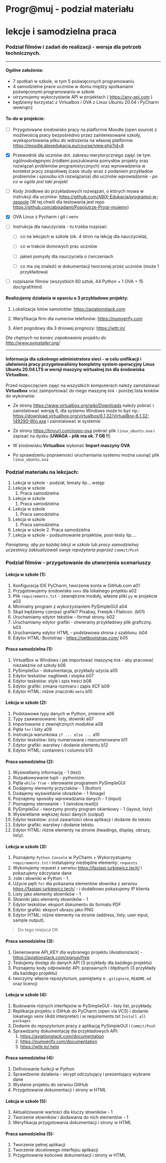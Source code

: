 # Progr@muj - podział materiału

# lekcje i samodzielna praca

### Podział filmów i zadań do realizacji - wersja dla potrzeb technicznych.

---

#### Ogólne założenia:

- 7 spotkań w szkole, w tym 5 poświęconych programowaniu
- 4 samodzielne prace uczniów w domu między spotkaniami poświęconymi programowaniu w szkole
- utrzymujemy wykorzystanie API w projektach ( https://any-api.com )
- będziemy korzystać z Virtualbox i OVA z Linux Ubuntu 20.04 i PyCharm wewnątrz

#### To-do w projekcie:

- [ ] Przygotowane środowisko pracy na platformie Moodle (open source) z możliwością pracy bezpośrednio przez
  zainteresowane szkoły, wyeksportowania pliku do wdrożenia na własnej
  platformie https://moodle.abixedukacja.eu/course/view.php?id=8

- [x] Przewodnik dla uczniów dot. zakresu merytorycznego zajęć (w tym ogólnodostępnymi źródłami poszukiwania pomysłów
  projekty oraz rozwiązań problemów programistycznych) oraz wprowadzenia w kontekst pracy zespołowej (case study wraz z
  podaniem przykładów problemów i sposobu ich rozwiązania) *dla uczniów wprowadzenie - po co w ogóle jest taki projekt*

- [ ] Kody źródłowe do przykładowych rozwiązań, o których mowa w instrukcji dla
  uczniów: https://github.com/ABIX-Edukacja/programuj-w-zespole (W tej chwili dla testowania jest
  repo https://github.com/abixadamj/Popojutrze-Progr-mujemy)

- [x] OVA Linux z Pycharm i git i venv

- [ ] Instrukcja dla nauczyciela - tu trzeba rozpisać:
  
  - [ ] co na lekcjach w szkole (ok. 4 stron na lekcję dla nauczyciela),
  
  - [ ] co w trakcie domowych prac uczniów
  
  - [ ] jakieś pomysły dla nauczyciela o ćwiczeniach
  
  - [ ] co ma się znaleźć w dokumentacji tworzonej przez uczniów (może 1 przykładowa)

- [ ] rozpisanie filmów (wszystkich 60 sztuk, 44 Python + 1 OVA + 15 doc/graf/html)

#### Realizujemy działania w oparciu o 3 przykładowe projekty:

1. Lokalizacje lotów samolotów: https://aviationstack.com

2. Weryfikacja firm dla numerów telefonów: https://numverify.com

3. Alert pogodowy dla 3 dniowej prognozy: https://wttr.in/

*Dla chętnych na koniec zapakowanie projektu do http://www.pyinstaller.org/*

---

#### Informacja dla szkolnego administratora sieci - w celu unifikacji i ułatwienia pracy przygotowaliśmy kompletny system operacyjny Linux Ubuntu 20.04 LTS w wersji maszyny wirtualnej `OVA` dla środowiska Virtualbox.

Przed rozpoczęciem zajęć na wszystkich komputerach należy zainstalować **Virtualbox** oraz zaimportować do niego maszynę `OVA` - poniżej lista kroków do wykonania:

- Ze strony https://www.virtualbox.org/wiki/Downloads należy pobrać i zainstalować wersję 6, dla systemu Windows może to być np.:  https://download.virtualbox.org/virtualbox/6.1.32/VirtualBox-6.1.32-149290-Win.exe i zainstalować w systemie

- Ze strony https://tinyurl.com/popo-ova pobrać plik `linux_ubuntu.ova` i zapisać na dysku (**UWAGA - plik ma ok. 7 GB !!**)

- W środowisku **Virtualbox** wykonać **Import maszyny OVA**

- Po sprawdzeniu poprawności uruchamiania systemu można usunąć plik `linux_ubuntu.ova`

### Podział materiału na lekcjach:

1. Lekcja w szkole - podział, tematy itp... wstęp
2. Lekcja w szkole 
   1. Praca samodzielna
3. Lekcja w szkole
   1. Praca samodzielna
4. Lekcja w szkole
   1. Praca samodzielna
5. Lekcja w szkole
   1. Praca samodzielna
6. Lekcja w szkole
   2. Praca samodzielna      
7. Lekcja w szkole - podsumowanie projektów, post-testy itp....

*Pamiętamy, aby po każdej lekcji w szkole lub pracy samodzielnej uczestnicy zaktualizowali swoje repozytoria poprzez `Commit/Push`*

### Podział filmów - przygotowanie do utworzenia scenariuszy

#### Lekcja w szkole (1):

1. Konfiguracja IDE PyCharm, tworzenie konta w GitHub.com a01
2. Przygotowujemy środowisko `venv` dla lokalnego projektu a02
3. Plik `requirements.txt` - zewnętrzne moduły, własne pliki `py` w projekcie a03
4. Minimalny program z wykorzystaniem PySimpleGUI a04
5. Skąd będziemy czerpać grafiki? Pixabay, Freepik i Flaticon. (b01)
6. Uruchamiamy edytor tekstów - format strony. b02
7. Uruchamiamy edytor grafiki - otwieramy przykładowy plik graficzny. b03
8. Uruchamiamy edytor HTML - podstawowa strona z szablonu. b04
9. Edytor HTML: Bootstrap - https://getbootstrap.com/ b05

#### Praca samodzielna (1):

1. VirtualBox w Windows i jak importować maszynę `OVA` - aby pracować niezależnie od szkoły b06
2. PySimpleGui - dokumentacja, przykłady użycia a05
3. Edytor teskstów: nagłówek i stopka b07
4. Edytor teskstów: style i spis treści b08
5. Edytor grafiki: zmiana rozmiaru i zapis XCF b09
6. Edytor HTML:  różne znaczniki `meta`  b10

#### Lekcja w szkole (2):

1. Podstawowe typy danych w Python, zmienne a06
2. Typy zaawansowane: listy, słowniki a07
3. Importowanie z zewnętrznych modułów a08
4. Pętla `for` i listy a09
5. Instrukcja warunkowa `if ... else ...` a10
6. Edytor teskstów: listy numerowane i nienumerowane b11
7. Edytor grafiki: warstwy i dodanie elementu b12
8. Edytor HTML: containers i columns b13


#### Praca samodzielna (2):

1. Wyświetlamy informację - 1 (text)
2. Rozpakowywanie tupli - pythonizm.
3. Pętla `while True` - sterowanie programem PySimpleGUI
4. Dodajemy elementy przycisków - 1 (button)
5. Dodajemy wyświetlanie obrazków - 1 (Image)
6. Poznajemy sposoby wprowadzania danych - 1 (input)
7. Poznajemy sterowanie - 1 (window.read())
8. PySimpleGui - tworzymy prosty program okienkowy - 1 (layout, listy)
9. Wyświetlanie większej ilości danych (output)
10. Edytor teskstów: zrzut zawartości okna aplikacji i dodanie do tekstu
11. Edytor grafiki: warstwy i dodanie tekstu. 
12. Edytor HTML: różne elementy na stronie (headings, display, obrazy, listy).


#### Lekcja w szkole (3):

1. Poznajemy `Python Console` w PyCharm + Wykorzystujemy `requirements.txt` i instalujemy niezbędne elementy: `requests` 
2. Wykonujemy request z serwisu https://fastapi.jurkiewicz.tech/ i pokazujemy odczytane dane
3. `JSON` i słowniki w Python - 1
4. Użycie pętli `for` dla pokazania elementów słownika z serwisu https://fastapi.jurkiewicz.tech/ - i dodatkowo pokazujemy IP klienta
5. Listy jako elementy słowników - 1
6. Słowniki jako elementy słowników - 1
7. Edytor teskstów: eksport dokumentu do formatu PDF
8. Edytor grafiki: eksport obrazu jako PNG 
9. Edytor HTML: różne elementy na stronie (address, listy, user input, sample output). 

>Do tego miejsca OK

#### Praca samodzielna (3):

1. Generowanie API_KEY dla wybranego projektu (Aviationstack) - https://aviationstack.com/signup/free
2. Testujemy dostęp do danych API (3 przykłady dla każdego projektu)
3. Poznajemy kody odpowiedzi API: poprawnych i błędnych (3 przykłady dla każdego projektu)
4. tworzymy własne repozytorium, pamiętamy o `.gitignore`, `README.md` oraz licencji

#### Lekcja w szkole (4):

1. Budowanie różnych interfejsów w PySimpleGUI - listy list, przykłady.
2. Replikacja projektu z GitHub do PyCharm (open via VCS) i dodanie lokalnego venv (Add interpreter) i w requirements.txt `Install all packages`
3. Dodanie do repozytorium pracy z aplikacją PySimpleGUI i `Commit/Push`
4. Sprawdzamy dokumentację dla przykładowych API:
   1. https://aviationstack.com/documentation
   2. https://numverify.com/documentation
   3. https://wttr.in/:help


#### Praca samodzielna (4):

1. Definiowanie funkcji w Python
2. Sprawdzenie działania - skrypt odczytujący i prezentujący wybrane dane
3. Wysłanie projektu do serwisu GitHub
4. Przygotowanie dokumentacji i strony w HTML

#### Lekcja w szkole (5):

1. Aktualizowanie wartości dla kluczy słowników - 1
2. Tworzenie słowników i dodawania do nich elementów - 1
3. Weryfikacja przygotowania dokumentacji i strony w HTML

#### Praca samodzielna (5):

1. Tworzenie pełnej aplikacji
2. Tworzenie docelowego interfejsu aplikacji
3. Przygotowanie końcowe dokumentacji i strony w HTML
